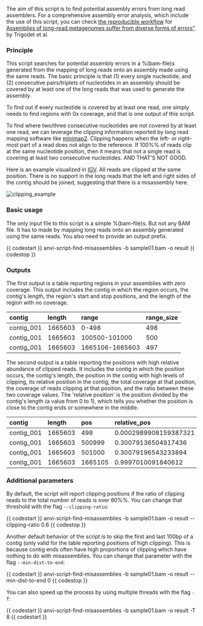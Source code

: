 The aim of this script is to find potential assembly errors from long read assemblers. For a comprehensive assembly error analysis, which include the use of this script, you can check [the reproducible workflow](https://merenlab.org/data/benchmarking-long-read-assemblers/) for [Assemblies of long-read metagenomes suffer from diverse forms of errors”](https://doi.org/10.1101/2025.04.22.649783) by Trigodet et al.

### Principle

This script searches for potential assembly errors in a %(bam-file)s generated from the mapping of long reads onto an assembly made using the same reads. The basic principle is that (1) every single nucleotide, and (2) consecutive pairs/triplets of nucleotides in an assembly should be covered by at least one of the long reads that was used to generate the assembly.

To find out if every nucleotide is covered by at least one read, one simply needs to find regions with 0x coverage, and that is one output of this script.

To find where two/three consecutive nucleotides are not covered by at least one read, we can leverage the clipping information reported by long read mapping software like [minimap2](https://github.com/lh3/minimap2). Clipping happens when the left- or right-most part of a read does not align to the reference. If 100%% of reads clip at the same nucleotide position, then it means that not a single read is covering at least two consecutive nucleotides. AND THAT'S NOT GOOD.

Here is an example visualized in [IGV](https://igv.org/). All reads are clipped at the same position. There is no support in the long reads that the left and right sides of the contig should be joined, suggesting that there is a misassembly here.

![clipping_example](../../images/anvi-script-find-misassemblies.png)


### Basic usage

The only input file to this script is a simple %(bam-file)s. But not any BAM file. It has to made by mapping long reads onto an assembly generated using the same reads. You also need to provide an output prefix.

{{ codestart }}
anvi-script-find-misassemblies -b sample01.bam -o result
{{ codestop }}


### Outputs

The first output is a table reporting regions in your assemblies with zero coverage. This output includes the contig in which the region occurs, the contig's length, the region's start and stop positions, and the length of the region with no coverage.

|**contig**|**length**|**range**|**range_size**|
|:--|:--|:--|:--|
|contig_001|1665603|0-498|498|
|contig_001|1665603|100500-101000|500|
|contig_001|1665603|1665106-1665603|497|

The second output is a table reporting the positions with high relative abundance of clipped reads. It includes the contig in which the position occurs, the contig's length, the position in the contig with high levels of clipping, its relative position in the contig, the total coverage at that position, the coverage of reads clipping at that position, and the ratio between these two coverage values. The 'relative position' is the position divided by the contig's length (a value from 0 to 1), which tells you whether the position is close to the contig ends or somewhere in the middle.

|**contig**|**length**|**pos**|**relative_pos**|**cov**|**clipping**|**clipping_ratio**|
|:--|:--|:--|:--|:--|:--|:--|
|contig_001|1665603|498|0.0002989908159387321|48|48|1.0|
|contig_001|1665603|500999|0.30079136504917436|120|120|1.0|
|contig_001|1665603|501000|0.30079196543233894|79|79|1.0|
|contig_001|1665603|1665105|0.9997010091840612|45|45|1.0|


### Additional parameters

By default, the script will report clipping positions if the ratio of clipping reads to the total number of reads is over 80%%. You can change that threshold with the flag `--clipping-ratio`:

{{ codestart }}
anvi-script-find-misassemblies -b sample01.bam -o result --clipping-ratio 0.6
{{ codestop }}


Another default behavior of the script is to skip the first and last 100bp of a contig (only valid for the table reporting positions of high clipping). This is because contig ends often have high proportions of clipping which have nothing to do with misassemblies. You can change that parameter with the flag `--min-dist-to-end`:

{{ codestart }}
anvi-script-find-misassemblies -b sample01.bam -o result --min-dist-to-end 0
{{ codestop }}

You can also speed up the process by using multiple threads with the flag `-T`:

{{ codestart }}
anvi-script-find-misassemblies -b sample01.bam -o result -T 8
{{ codestart }}
